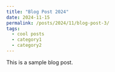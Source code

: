 ```yaml
---
title: "Blog Post 2024"
date: 2024-11-15
permalink: /posts/2024/11/blog-post-3/
tags:
  - cool posts
  - category1
  - category2
---
```


This is a sample blog post.
